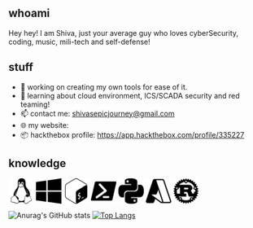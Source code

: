 ## whoami

Hey hey! I am Shiva, just your average guy who loves cyberSecurity, coding, music, mili-tech and self-defense! 

## stuff

- 🔭 working on creating my own tools for ease of it.
- 🌱 learning about cloud environment, ICS/SCADA security and red teaming!
- 📫 contact me: shivasepicjourney@gmail.com
- 🌐 my website: 
- 📦 hackthebox profile: https://app.hackthebox.com/profile/335227

## knowledge

<p align="left">
<a target="blank"><img align="center" src="linux.svg" alt="" height="50" /></a>
<a target="blank"><img align="center" src="windows10.svg" alt="" height="50" /></a>
<a target="blank"><img align="center" src="gnubash.svg" alt="" height="50" /></a>
<a target="blank"><img align="center" src="powershell.svg" alt="" height="50" /></a>
<a target="blank"><img align="center" src="python.svg" alt="" height="50" /></a>
<a target="blank"><img align="center" src="microsoftazure.svg" alt="" height="50" /></a>
<a target="blank"><img align="center" src="rust.svg" alt="" height="50" /></a>
</p>



![Anurag's GitHub stats](https://github-readme-stats.vercel.app/api?username=captshiva007&show_icons=true&theme=cobalt)
[![Top Langs](https://github-readme-stats.vercel.app/api/top-langs/?username=captshiva007&lang_count=4)](https://github.com/captshiva007/)